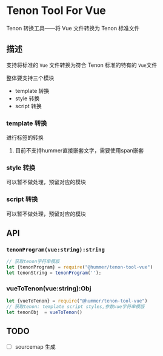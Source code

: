 # Tenon Tool For Vue
Tenon 转换工具——将 Vue 文件转换为 Tenon 标准文件
## 描述
支持将标准的 `Vue` 文件转换为符合 Tenon 标准的特有的 `Vue`文件

整体要支持三个模块
- template 转换
- style 转换
- script 转换
### template 转换
进行标签的转换
1. 目前不支持hummer直接嵌套文字，需要使用span嵌套
### style 转换
可以暂不做处理，预留对应的模块
### script 转换
可以暂不做处理，预留对应的模块

## API
### `tenonProgram(vue:string):string`

```js
// 获取tenon字符串模版
let {tenonProgram} = require("@hummer/tenon-tool-vue")
let tenonString = tenonProgram(''); 
```
### vueToTenon(vue:string):Obj
```js
let {vueToTenon} = require("@hummer/tenon-tool-vue")
// 获取tenon: template script styles,参数vue字符串模版
let tenonObj  = vueToTenon()
```

## TODO
- [ ] sourcemap 生成
